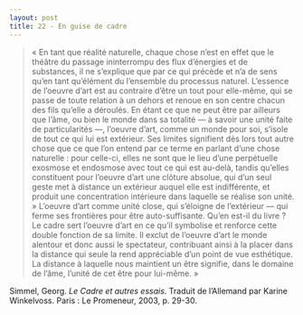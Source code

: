 ```yaml
---
layout: post
title: 22 - En guise de cadre
---
```

<blockquote>« En tant que réalité naturelle, chaque chose n’est en effet que le théâtre du passage ininterrompu des flux d’énergies et de substances, il ne s’explique que par ce qui précède et n’a de sens qu’en tant qu’élément du l’ensemble du processus naturel. L’essence de l’oeuvre d’art est au contraire d’être un tout pour elle-même, qui se passe de toute relation à un dehors et renoue en son centre chacun des fils qu’elle a déroulés. En étant ce que ne peut être par ailleurs que l’âme, ou bien le monde dans sa totalité — à savoir une unité faite de particularités —, l’oeuvre d’art, comme un monde pour soi, s’isole de tout ce qui lui est extérieur. Ses limites signifient dès lors tout autre chose que ce que l’on entend par ce terme en parlant d’une chose naturelle : pour celle-ci, elles ne sont que le lieu d’une perpétuelle exosmose et endosmose avec tout ce qui est au-delà, tandis qu’elles constituent pour l’oeuvre d’art une clôture absolue, qui d’un seul geste met à distance un extérieur auquel elle est indifférente, et produit une concentration intérieure dans laquelle se réalise son unité. » L’oeuvre d’art comme unité close, qui s’éloigne de l’extérieur — qui ferme ses frontières pour être auto-suffisante. Qu’en est-il du livre ? Le cadre sert l’oeuvre d’art en ce qu’il symbolise et renforce cette double fonction de sa limite. Il exclut de l’oeuvre d’art le monde alentour et donc aussi le spectateur, contribuant ainsi à la placer dans la distance qui seule la rend appréciable d’un point de vue esthétique. La distance à laquelle nous maintient un être signifie, dans le domaine de l’âme, l’unité de cet être pour lui-même. » </blockquote>

<p>Simmel, Georg. <em>Le Cadre et autres essais</em>. Traduit de l’Allemand par Karine Winkelvoss. Paris : Le Promeneur, 2003, p. 29-30.</p>